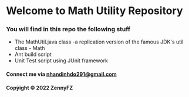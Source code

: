 # Welcome to Math Utility Repository

### You will find in this repo the following stuff

* The MathUtil.java class -a replication version of the famous JDK's util class - Math
* Ant build script 
* Unit Test script using JUnit framework



#### Connect me via nhandinhdo291@gmail.com


#### Copỷight &#169; 2022 ZennyFZ